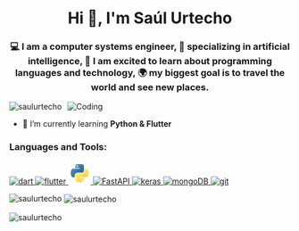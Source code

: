 <h1 align="center">Hi 👋, I'm Saúl Urtecho</h1>
<h3 align="center">💻 I am a computer systems engineer, 🤖 specializing in artificial intelligence, 🧠 I am excited to learn about programming languages ​​and technology, 🌍 my biggest goal is to travel the world and see new places.</h3>
<img align="right" alt="Coding" width="400" src="https://camo.githubusercontent.com/8bf6f6d78abc81fcf9c49f10649423e73ea44bc248e83aaae8759d401c829a84/68747470733a2f2f70687973696373677572756b756c2e66696c65732e776f726470726573732e636f6d2f323031392f30322f6368617261637465722d312e676966">

<p align="left"> <img src="https://komarev.com/ghpvc/?username=saulurtecho&label=Profile%20views&color=0e75b6&style=flat" alt="saulurtecho" /> </p>

- 🌱 I’m currently learning **Python & Flutter**

<p align="left">
</p>

<h3 align="left">Languages and Tools:</h3>
<p align="left"> <a href="https://dart.dev" target="_blank" rel="noreferrer"> <img src="https://www.vectorlogo.zone/logos/dartlang/dartlang-icon.svg" alt="dart" width="40" height="40"/> </a> <a href="https://flutter.dev" target="_blank" rel="noreferrer"> <img src="https://www.vectorlogo.zone/logos/flutterio/flutterio-icon.svg" alt="flutter" width="40" height="40"/> </a> <a href="https://www.python.org" target="_blank" rel="noreferrer"> <img src="https://raw.githubusercontent.com/devicons/devicon/master/icons/python/python-original.svg" alt="python" width="40" height="40"/> </a> <a href="https://fastapi.tiangolo.com/" target="_blank" rel="noreferrer"> <img src="https://pydantic-docs.helpmanual.io/sponsor_logos/fastapi.png" alt="FastAPI" width="40" height="40"/> </a> <a href="https://keras.io/" target="_blank" rel="noreferrer"> <img src="https://www.imagile.fr/wp-content/uploads/2017/05/keras-logo-small-wb.png" alt="keras" width="40" height="40"/> </a> <a href="https://www.mongodb.com/" target="_blank" rel="noreferrer"> <img src="https://www.pngitem.com/pimgs/m/385-3850320_png-transparent-mongodb-icon-mongodb-logo-png-download.png" alt="mongoDB" width="40" height="40"/> </a> <a href="https://git-scm.com/" target="_blank" rel="noreferrer"> <img src="https://www.vectorlogo.zone/logos/git-scm/git-scm-icon.svg" alt="git" width="40" height="40"/> </a> </p>

<p><img align="left" src="https://github-readme-stats.vercel.app/api/top-langs?username=saulurtecho&show_icons=true&locale=en&layout=compact" alt="saulurtecho" /></p>

<p>&nbsp;<img align="center" src="https://github-readme-stats.vercel.app/api?username=saulurtecho&show_icons=true&locale=en" alt="saulurtecho" /></p>

<p><img align="center" src="https://github-readme-streak-stats.herokuapp.com/?user=saulurtecho&" alt="saulurtecho" /></p>
